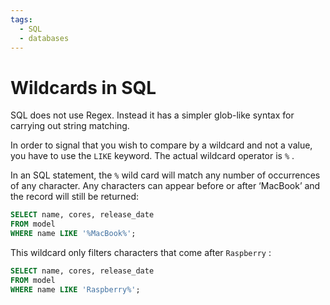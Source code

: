 ```yaml
---
tags:
  - SQL
  - databases
---
```


# Wildcards in SQL

SQL does not use Regex. Instead it has a simpler glob-like syntax for carrying
out string matching.

In order to signal that you wish to compare by a wildcard and not a value, you
have to use the `LIKE` keyword. The actual wildcard operator is `%` .

In an SQL statement, the `%` wild card will match any number of occurrences of
any character. Any characters can appear before or after ‘MacBook’ and the
record will still be returned:

```sql
SELECT name, cores, release_date
FROM model
WHERE name LIKE '%MacBook%';
```

This wildcard only filters characters that come after `Raspberry` :

```sql
SELECT name, cores, release_date
FROM model
WHERE name LIKE 'Raspberry%';
```
